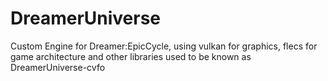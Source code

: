 # DreamerUniverse
 Custom Engine for Dreamer:EpicCycle, using vulkan for graphics, flecs for game architecture and other libraries
used to be known as DreamerUniverse-cvfo
